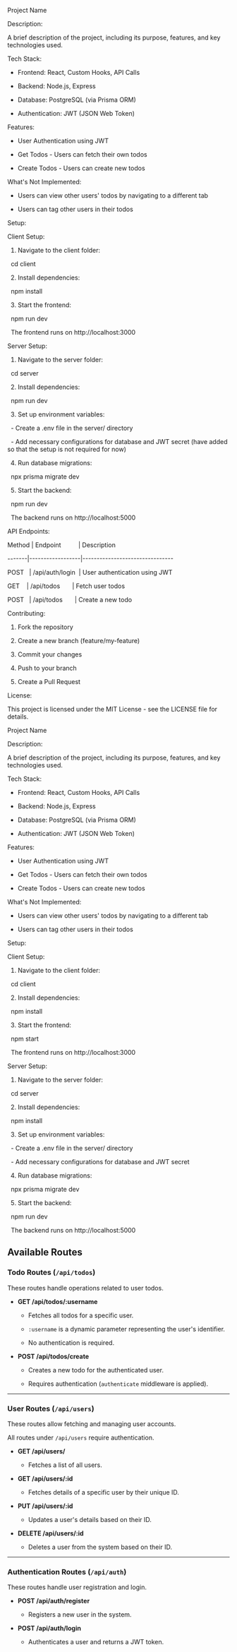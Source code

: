 Project Name



Description:

A brief description of the project, including its purpose, features, and key technologies used.



Tech Stack:

- Frontend: React, Custom Hooks, API Calls  

- Backend: Node.js, Express  

- Database: PostgreSQL (via Prisma ORM)  

- Authentication: JWT (JSON Web Token)  



Features:

- User Authentication using JWT  

- Get Todos - Users can fetch their own todos  

- Create Todos - Users can create new todos  



What's Not Implemented:

- Users can view other users' todos by navigating to a different tab  

- Users can tag other users in their todos  



Setup:



Client Setup:

1. Navigate to the client folder:

   cd client



2. Install dependencies:

   npm install



3. Start the frontend:

   npm run dev



   The frontend runs on http://localhost:3000



Server Setup:

1. Navigate to the server folder:

   cd server



2. Install dependencies:

   npm run dev



3. Set up environment variables:

   - Create a .env file in the server/ directory

   - Add necessary configurations for database and JWT secret (have added so that the setup is not required for now)



4. Run database migrations:

   npx prisma migrate dev



5. Start the backend:

   npm run dev



   The backend runs on http://localhost:5000



API Endpoints:



Method | Endpoint          | Description

-------|------------------|--------------------------------

POST   | /api/auth/login  | User authentication using JWT

GET    | /api/todos       | Fetch user todos

POST   | /api/todos       | Create a new todo



Contributing:

1. Fork the repository  

2. Create a new branch (feature/my-feature)  

3. Commit your changes  

4. Push to your branch  

5. Create a Pull Request  



License:

This project is licensed under the MIT License - see the LICENSE file for details.

Project Name



Description:

A brief description of the project, including its purpose, features, and key technologies used.



Tech Stack:

- Frontend: React, Custom Hooks, API Calls  

- Backend: Node.js, Express  

- Database: PostgreSQL (via Prisma ORM)  

- Authentication: JWT (JSON Web Token)  



Features:

- User Authentication using JWT  

- Get Todos - Users can fetch their own todos  

- Create Todos - Users can create new todos  



What's Not Implemented:

- Users can view other users' todos by navigating to a different tab  

- Users can tag other users in their todos  



Setup:



Client Setup:

1. Navigate to the client folder:

   cd client



2. Install dependencies:

   npm install



3. Start the frontend:

   npm start



   The frontend runs on http://localhost:3000



Server Setup:

1. Navigate to the server folder:

   cd server



2. Install dependencies:

   npm install



3. Set up environment variables:

   - Create a .env file in the server/ directory

   - Add necessary configurations for database and JWT secret



4. Run database migrations:

   npx prisma migrate dev



5. Start the backend:

   npm run dev



   The backend runs on http://localhost:5000



## Available Routes



### Todo Routes (`/api/todos`)

These routes handle operations related to user todos.



- **GET /api/todos/:username**  

  - Fetches all todos for a specific user.  

  - `:username` is a dynamic parameter representing the user's identifier.  

  - No authentication is required.  



- **POST /api/todos/create**  

  - Creates a new todo for the authenticated user.  

  - Requires authentication (`authenticate` middleware is applied).  



---



### User Routes (`/api/users`)

These routes allow fetching and managing user accounts.  

All routes under `/api/users` require authentication.



- **GET /api/users/**  

  - Fetches a list of all users.  



- **GET /api/users/:id**  

  - Fetches details of a specific user by their unique ID.  



- **PUT /api/users/:id**  

  - Updates a user's details based on their ID.  



- **DELETE /api/users/:id**  

  - Deletes a user from the system based on their ID.  



---



### Authentication Routes (`/api/auth`)

These routes handle user registration and login.



- **POST /api/auth/register**  

  - Registers a new user in the system.  



- **POST /api/auth/login**  

  - Authenticates a user and returns a JWT token.  

